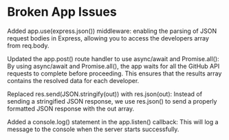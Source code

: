 # Broken App Issues
Added app.use(express.json()) middleware: enabling the parsing of JSON request bodies in Express, allowing you to access the developers array from req.body.

Updated the app.post() route handler to use async/await and Promise.all(): By using async/await and Promise.all(), the app waits for all the GitHub API requests to complete before proceeding. This ensures that the results array contains the resolved data for each developer.

Replaced res.send(JSON.stringify(out)) with res.json(out): Instead of sending a stringified JSON response, we use res.json() to send a properly formatted JSON response with the out array.

Added a console.log() statement in the app.listen() callback: This will log a message to the console when the server starts successfully.
